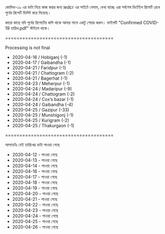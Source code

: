 কোভিড-১৯ এর ডাটা নিয়ে কাজ করার জন্য iedcr এর সাইটে গেলাম, দেখা যাচ্ছে এরা সর্বশেষ ডিটেইল রিপোর্ট রেখে পুর্বের রিপোর্ট ডিলিট করে দিয়েছে।


কারো কাছে যদি পূর্বের রিপোর্টের কপি থাকে আমার সাথে একটু শেয়ার করুন। ফাইলটি "Confirmed COVID-19 তারিখ.pdf" স্টাইলে থাকে।


======================================

Processing is not final
* 2020-04-16 / Hobiganj (-1)
* 2020-04-17 / Gaibandha (-1)
* 2020-04-21 / Faridpur (-1)
* 2020-04-21 / Chattogram (-2)
* 2020-04-21 / Bagerhat (-1)
* 2020-04-23 / Meherpur (-1)
* 2020-04-24 / Madaripur (-9)
* 2020-04-24 / Chattogram (-2)
* 2020-04-24 / Cox’s bazar (-1)
* 2020-04-24 / Gaibandha (-4)
* 2020-04-25 / Gazipur (-33)
* 2020-04-25 / Munshigonj (-1)
* 2020-04-25 / Kurigram (-2)
* 2020-04-25 / Thakurgaon (-1)


======================================



আপডেটঃ যেই তারিখের ডাটা পাওয়া গেছে
* 2020-04-12 - পাওয়া গেছে
* 2020-04-13 - পাওয়া গেছে
* 2020-04-14 - পাওয়া গেছে
* 2020-04-16 - পাওয়া গেছে
* 2020-04-17 - পাওয়া গেছে
* 2020-04-18 - পাওয়া গেছে
* 2020-04-19 - পাওয়া গেছে
* 2020-04-20 - পাওয়া গেছে
* 2020-04-21 - পাওয়া গেছে
* 2020-04-22 - পাওয়া গেছে
* 2020-04-23 - পাওয়া গেছে
* 2020-04-24 - পাওয়া গেছে
* 2020-04-25 - পাওয়া গেছে
* 2020-04-26 - পাওয়া গেছে
